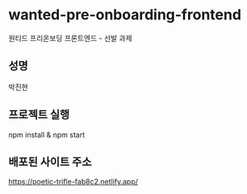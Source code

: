 # wanted-pre-onboarding-frontend
원티드 프리온보딩 프론트엔드 - 선발 과제


## 성명

박진현

## 프로젝트 실행

npm install & npm start

## 배포된 사이트 주소

https://poetic-trifle-fab8c2.netlify.app/
